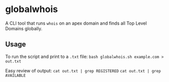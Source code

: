 # globalwhois
A CLI tool that runs `whois` on an apex domain and finds all Top Level Domains globally.

## Usage
To run the script and print to a `.txt` file:
`bash globalwhois.sh example.com > out.txt`

Easy review of output:
`cat out.txt | grep REGISTERED`
`cat out.txt | grep AVAILABLE`

